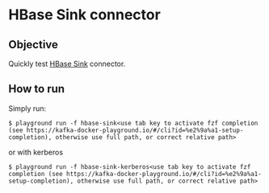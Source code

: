 # HBase Sink connector



## Objective

Quickly test [HBase Sink](https://docs.confluent.io/current/connect/kafka-connect-hbase/index.html#quick-start) connector.

## How to run

Simply run:

```
$ playground run -f hbase-sink<use tab key to activate fzf completion (see https://kafka-docker-playground.io/#/cli?id=%e2%9a%a1-setup-completion), otherwise use full path, or correct relative path>
```

or with kerberos

```
$ playground run -f hbase-sink-kerberos<use tab key to activate fzf completion (see https://kafka-docker-playground.io/#/cli?id=%e2%9a%a1-setup-completion), otherwise use full path, or correct relative path>
```
